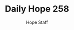 ---
image: /assets/img/daily-hope-default-artwork.png
title: Daily Hope 258
number: 258
categories:
  - Daily Hope
author: Hope Staff
notes: Daily Hope 258
embed: >-
  EMBED_GOES_HERE
---